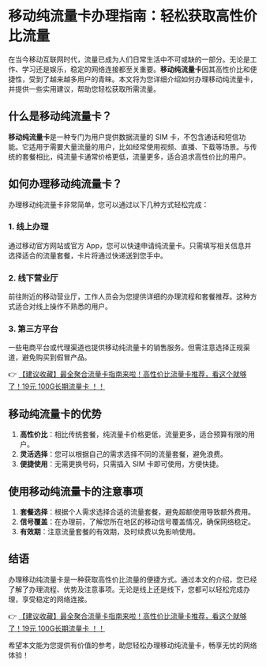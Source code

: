# 移动纯流量卡办理指南：轻松获取高性价比流量

在当今移动互联网时代，流量已成为人们日常生活中不可或缺的一部分。无论是工作、学习还是娱乐，稳定的网络连接都至关重要。**移动纯流量卡**因其高性价比和便捷性，受到了越来越多用户的青睐。本文将为您详细介绍如何办理移动纯流量卡，并提供一些实用建议，帮助您轻松获取所需流量。

## 什么是移动纯流量卡？

**移动纯流量卡**是一种专门为用户提供数据流量的 SIM 卡，不包含通话和短信功能。它适用于需要大量流量的用户，比如经常使用视频、直播、下载等场景。与传统的套餐相比，纯流量卡通常价格更低，流量更多，适合追求高性价比的用户。

## 如何办理移动纯流量卡？

办理移动纯流量卡非常简单，您可以通过以下几种方式轻松完成：

### 1. 线上办理
通过移动官方网站或官方 App，您可以快速申请纯流量卡。只需填写相关信息并选择适合的流量套餐，卡片将通过快递送到您手中。

### 2. 线下营业厅
前往附近的移动营业厅，工作人员会为您提供详细的办理流程和套餐推荐。这种方式适合对线上操作不熟悉的用户。

### 3. 第三方平台
一些电商平台或代理渠道也提供移动纯流量卡的销售服务。但需注意选择正规渠道，避免购买到假冒产品。

👉 [【建议收藏】最全聚合流量卡指南来啦！高性价比流量卡推荐，看这个就够了！19元 100G长期流量卡 ！！](https://bit.ly/Liuliangka)

## 移动纯流量卡的优势

1. **高性价比**：相比传统套餐，纯流量卡价格更低，流量更多，适合预算有限的用户。
2. **灵活选择**：您可以根据自己的需求选择不同的流量套餐，避免浪费。
3. **便捷使用**：无需更换号码，只需插入 SIM 卡即可使用，方便快捷。

## 使用移动纯流量卡的注意事项

1. **套餐选择**：根据个人需求选择合适的流量套餐，避免超额使用导致额外费用。
2. **信号覆盖**：在办理前，了解您所在地区的移动信号覆盖情况，确保网络稳定。
3. **有效期**：注意流量套餐的有效期，及时续费以免影响使用。

## 结语

办理移动纯流量卡是一种获取高性价比流量的便捷方式。通过本文的介绍，您已经了解了办理流程、优势及注意事项。无论是线上还是线下，您都可以轻松完成办理，享受稳定的网络连接。

👉 [【建议收藏】最全聚合流量卡指南来啦！高性价比流量卡推荐，看这个就够了！19元 100G长期流量卡 ！！](https://bit.ly/Liuliangka)

希望本文能为您提供有价值的参考，助您轻松办理移动纯流量卡，畅享无忧的网络体验！